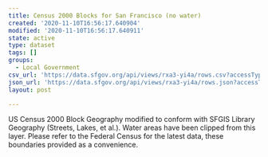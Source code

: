 ```yaml
---
title: Census 2000 Blocks for San Francisco (no water)
created: '2020-11-10T16:56:17.640904'
modified: '2020-11-10T16:56:17.640911'
state: active
type: dataset
tags: []
groups:
  - Local Government
csv_url: 'https://data.sfgov.org/api/views/rxa3-yi4a/rows.csv?accessType=DOWNLOAD'
json_url: 'https://data.sfgov.org/api/views/rxa3-yi4a/rows.json?accessType=DOWNLOAD'
layout: post

---
```

US Census 2000 Block Geography modified to conform with SFGIS Library Geography (Streets, Lakes, et al.). Water areas have been clipped from this layer. Please refer to the Federal Census for the latest data, these boundaries provided as a convenience.
